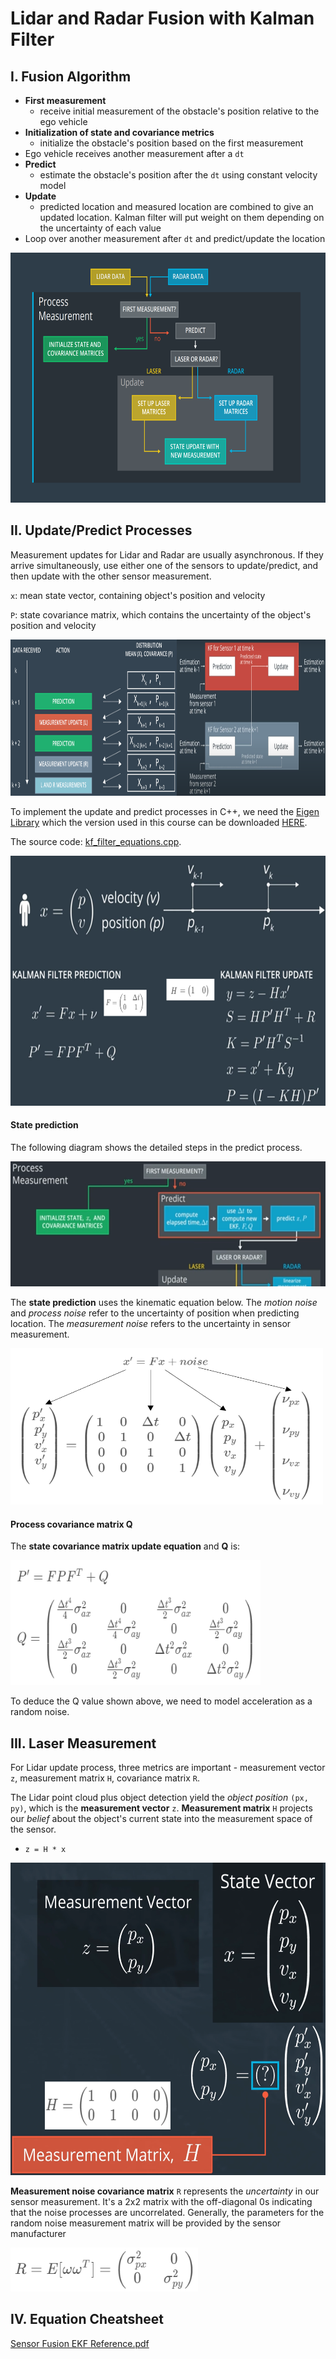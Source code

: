 # Lidar and Radar Fusion with Kalman Filter

## I. Fusion Algorithm

- **First measurement**
    * receive initial measurement of the obstacle's position relative to the ego vehicle
- **Initialization of state and covariance metrics**
    * initialize the obstacle's position based on the first measurement
- Ego vehicle receives another measurement after a `dt`
- **Predict**
    * estimate the obstacle's position after the `dt` using constant velocity model
- **Update**
    * predicted location and measured location are combined to give an updated location. Kalman filter will put weight on them depending on the uncertainty of each value
- Loop over another measurement after `dt` and predict/update the location

<img src="media/lidar-radar-fusion-kf-algo.png" width="700" height="400" />

## II. Update/Predict Processes

Measurement updates for Lidar and Radar are usually asynchronous. If they arrive simultaneously, use either one of the sensors to update/predict, and then update with the other sensor measurement.

`x`: mean state vector, containing object's position and velocity

`P`: state covariance matrix, which contains the uncertainty of the object's position and velocity

<img src="media/kf-update-predict-flow.png" width="900" height="250" />

To implement the update and predict processes in C++, we need the [Eigen Library](http://eigen.tuxfamily.org/) which the version used in this course can be downloaded [HERE](https://d17h27t6h515a5.cloudfront.net/topher/2017/March/58b7604e_eigen/eigen.zip).

The source code: [kf_filter_equations.cpp](../Kalman_Filters/kf_filter_equations.cpp).

<img src="media/kf-equations.png" width="600" height="400" />

#### State prediction

The following diagram shows the detailed steps in the predict process.

<img src="media/detailed-predict-process.png" width="600" height="200" />

The **state prediction** uses the kinematic equation below. The *motion noise* and *process noise* refer to the uncertainty of position when predicting location. The *measurement noise* refers to the uncertainty in sensor measurement.

<img src="media/state-transition-matrix.png" width="500" height="250" />

#### Process covariance matrix Q

The **state covariance matrix update equation** and **Q** is:

<img src="media/process-covariance-matrix-equation.png" width="400" height="200" />

To deduce the Q value shown above, we need to model acceleration as a random noise.

## III. Laser Measurement

For Lidar update process, three metrics are important - measurement vector `z`, measurement matrix `H`, covariance matrix `R`.

The Lidar point cloud plus object detection yield the *object position* `(px, py)`, which is the **measurement vector** `z`. **Measurement matrix** `H` projects our *belief* about the object's current state into the measurement space of the sensor.

- `z = H * x`

<img src="media/measurement-matrix.png" width="600" height="500" />

**Measurement noise covariance matrix** `R` represents the *uncertainty* in our sensor measurement. It's a 2x2 matrix with the off-diagonal 0s indicating that the noise processes are uncorrelated. Generally, the parameters for the random noise measurement matrix will be provided by the sensor manufacturer

<img src="media/measurement-noise-covariance-matrix-r.png" width="300" height="70" />

## IV. Equation Cheatsheet

[Sensor Fusion EKF Reference.pdf](../Kalman_Filters/sensor-fusion-ekf-reference.pdf)